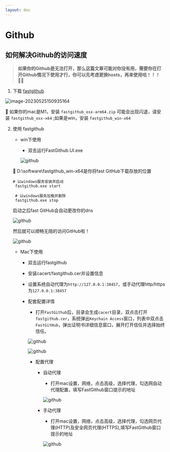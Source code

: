 ```yaml
---
layout: doc
---
```


# Github

## 如何解决Github的访问速度

> **如果你的Github是无法打开，那么这篇文章可能对你没有用，需要你在打开Github情况下使用才行，你可以先考虑更换hosts，再来使用哈！！！💪🏻**

1. 下载 [fastgithub](https://github.com/dotnetcore/FastGithub/releases)

![image-20230525150935164](/github_01.png)

:loudspeaker: 如果你的mac是M1，安装 `fastgithub_osx-arm64.zip` 可能会出现闪退，请安装 `fastgithub_osx-x64` ;如果是win，安装 `fastgithub_win-x64`

2. 使用 fastgithub
   - win下使用
     - 双击运行FastGithub.UI.exe
     
     ![github](/github_02.png)


    :loudspeaker: D:\software\fastgithub_win-x64是你将fast GitHub下载存放的位置
     ```shell
     # 以windows服务安装并启动
      fastgithub.exe start

      # 以windows服务加载并删除
      fastgithub.exe stop

     ```

     启动之后fast GitHub会自动更改你的dns
     
     ![github](/github_03.png)

     然后就可以顺畅无阻的访问GitHub啦！

     ![github](/github_04.png)

   - Mac下使用

     - 双击运行fastgithub

     - 安装cacert/fastgithub.cer并设置信息
     
     - 设置系统自动代理为`http://127.0.0.1:38457`，或手动代理http/https为`127.0.0.1:38457`
     
     - 配套配置详情
     
       - 打开`FastGithub`后，目录会生成`cacert`目录，双点击打开`fastgithub.cer`，系统弹出`Keychain Access`窗口，列表中双点击`FastGitHub`，弹出证明书详细信息窗口，展开打开信任并选择始终信任。
     
       ![github](/github_05.png)

       ![github](/github_06.png)

       - 配置代理
          - 自动代理
            - 打开mac设置，网络，点击高级，选择代理，勾选网自动代理配置，填写FastGithub窗口提示的地址
            
            ![github](/github_07.png)
            
          - 手动代理
            - 打开mac设置，网络，点击高级，选择代理，勾选网页代理(HTTP)及安全网页代理(HTTPS),填写FastGithub窗口提示的地址
            
            ![github](/github_08.png)


